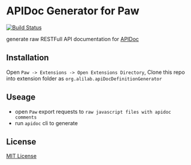 # APIDoc Generator for Paw
[![Build Status](https://travis-ci.org/ali322/apidoc-generator.svg?branch=master)](https://travis-ci.org/ali322/apidoc-generator)

generate raw RESTFull API documentation for [APIDoc](https://github.com/apidoc/apidoc)


## Installation
Open `Paw -> Extensions -> Open Extensions Directory`, Clone this repo into extension folder as `org.alilab.apiDocDefinitionGenerator`

## Useage

- open `Paw` export requests to `raw javascript files with apidoc comments`
- run `apidoc` cli to generate

## License

[MIT License](http://en.wikipedia.org/wiki/MIT_License)

